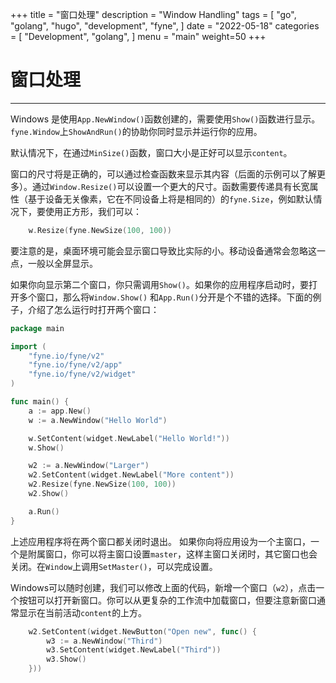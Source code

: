 +++
title = "窗口处理"
description = "Window Handling"
tags = [
    "go",
    "golang",
    "hugo",
    "development",
    "fyne",
]
date = "2022-05-18"
categories = [
    "Development",
    "golang",
]
menu = "main"
weight=50
+++
# 窗口处理

---
Windows 是使用`App.NewWindow()`函数创建的，需要使用`Show()`函数进行显示。`fyne.Window`上`ShowAndRun()`的协助你同时显示并运行你的应用。

默认情况下，在通过`MinSize()`函数，窗口大小是正好可以显示`content`。

窗口的尺寸将是正确的，可以通过检查函数来显示其内容（后面的示例可以了解更多）。通过`Window.Resize()`可以设置一个更大的尺寸。函数需要传递具有长宽属性（基于设备无关像素，它在不同设备上将是相同的）的`fyne.Size`，例如默认情况下，要使用正方形，我们可以：

```go
	w.Resize(fyne.NewSize(100, 100))
```
要注意的是，桌面环境可能会显示窗口导致比实际的小。移动设备通常会忽略这一点，一般以全屏显示。

如果你向显示第二个窗口，你只需调用`Show()`。如果你的应用程序启动时，要打开多个窗口，那么将`Window.Show()` 和`App.Run()`分开是个不错的选择。下面的例子，介绍了怎么运行时打开两个窗口：

```go
package main

import (
	"fyne.io/fyne/v2"
	"fyne.io/fyne/v2/app"
	"fyne.io/fyne/v2/widget"
)

func main() {
	a := app.New()
	w := a.NewWindow("Hello World")

	w.SetContent(widget.NewLabel("Hello World!"))
	w.Show()

	w2 := a.NewWindow("Larger")
	w2.SetContent(widget.NewLabel("More content"))
	w2.Resize(fyne.NewSize(100, 100))
	w2.Show()

	a.Run()
}
```

上述应用程序将在两个窗口都关闭时退出。
如果你向将应用设为一个主窗口，一个是附属窗口，你可以将主窗口设置`master`，这样主窗口关闭时，其它窗口也会关闭。在`Window`上调用`SetMaster()`，可以完成设置。

Windows可以随时创建，我们可以修改上面的代码，新增一个窗口（`w2`），点击一个按钮可以打开新窗口。你可以从更复杂的工作流中加载窗口，但要注意新窗口通常显示在当前活动`content`的上方。

```go
	w2.SetContent(widget.NewButton("Open new", func() {
		w3 := a.NewWindow("Third")
		w3.SetContent(widget.NewLabel("Third"))
		w3.Show()
	}))
```
